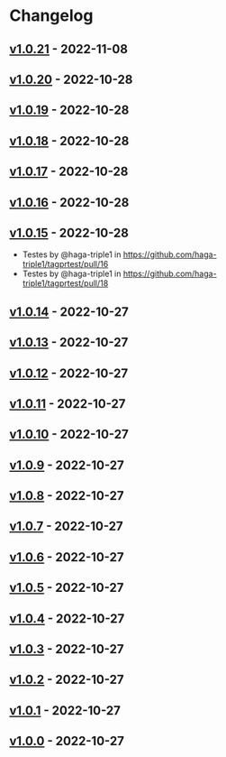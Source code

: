 # Changelog

## [v1.0.21](https://github.com/haga-triple1/tagprtest/compare/v1.0.20...v1.0.21) - 2022-11-08

## [v1.0.20](https://github.com/haga-triple1/tagprtest/compare/v1.0.19...v1.0.20) - 2022-10-28

## [v1.0.19](https://github.com/haga-triple1/tagprtest/compare/v1.0.18...v1.0.19) - 2022-10-28

## [v1.0.18](https://github.com/haga-triple1/tagprtest/compare/v1.0.17...v1.0.18) - 2022-10-28

## [v1.0.17](https://github.com/haga-triple1/tagprtest/compare/v1.0.16...v1.0.17) - 2022-10-28

## [v1.0.16](https://github.com/haga-triple1/tagprtest/compare/v1.0.15...v1.0.16) - 2022-10-28

## [v1.0.15](https://github.com/haga-triple1/tagprtest/compare/v1.0.14...v1.0.15) - 2022-10-28
- Testes by @haga-triple1 in https://github.com/haga-triple1/tagprtest/pull/16
- Testes by @haga-triple1 in https://github.com/haga-triple1/tagprtest/pull/18

## [v1.0.14](https://github.com/haga-triple1/tagprtest/compare/v1.0.13...v1.0.14) - 2022-10-27

## [v1.0.13](https://github.com/haga-triple1/tagprtest/compare/v1.0.12...v1.0.13) - 2022-10-27

## [v1.0.12](https://github.com/haga-triple1/tagprtest/compare/v1.0.11...v1.0.12) - 2022-10-27

## [v1.0.11](https://github.com/haga-triple1/tagprtest/compare/v1.0.10...v1.0.11) - 2022-10-27

## [v1.0.10](https://github.com/haga-triple1/tagprtest/compare/v1.0.9...v1.0.10) - 2022-10-27

## [v1.0.9](https://github.com/haga-triple1/tagprtest/compare/v1.0.8...v1.0.9) - 2022-10-27

## [v1.0.8](https://github.com/haga-triple1/tagprtest/compare/v1.0.7...v1.0.8) - 2022-10-27

## [v1.0.7](https://github.com/haga-triple1/tagprtest/compare/v1.0.6...v1.0.7) - 2022-10-27

## [v1.0.6](https://github.com/haga-triple1/tagprtest/compare/v1.0.5...v1.0.6) - 2022-10-27

## [v1.0.5](https://github.com/haga-triple1/tagprtest/compare/v1.0.4...v1.0.5) - 2022-10-27

## [v1.0.4](https://github.com/haga-triple1/tagprtest/compare/v1.0.3...v1.0.4) - 2022-10-27

## [v1.0.3](https://github.com/haga-triple1/tagprtest/compare/v1.0.2...v1.0.3) - 2022-10-27

## [v1.0.2](https://github.com/haga-triple1/tagprtest/compare/v1.0.1...v1.0.2) - 2022-10-27

## [v1.0.1](https://github.com/haga-triple1/tagprtest/compare/v1.0.0...v1.0.1) - 2022-10-27

## [v1.0.0](https://github.com/haga-triple1/tagprtest/commits/v1.0.0) - 2022-10-27
